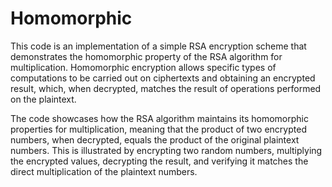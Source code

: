 # Homomorphic
This code is an implementation of a simple RSA encryption scheme that demonstrates the homomorphic property of the RSA algorithm for multiplication. 
Homomorphic encryption allows specific types of computations to be carried out on ciphertexts and obtaining an encrypted result, which, when decrypted, matches the result of operations performed on the plaintext.

The code showcases how the RSA algorithm maintains its homomorphic properties for multiplication, meaning that the product of two encrypted numbers, when decrypted, equals the product of the original plaintext numbers. This is illustrated by encrypting two random numbers, multiplying the encrypted values, decrypting the result, and verifying it matches the direct multiplication of the plaintext numbers.
